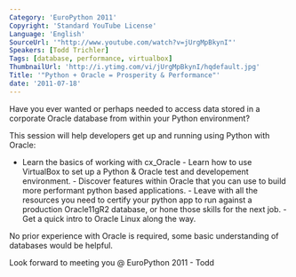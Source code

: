 ```yaml
---
Category: 'EuroPython 2011'
Copyright: 'Standard YouTube License'
Language: 'English'
SourceUrl: '"http://www.youtube.com/watch?v=jUrgMpBkynI"'
Speakers: [Todd Trichler]
Tags: [database, performance, virtualbox]
ThumbnailUrl: 'http://i.ytimg.com/vi/jUrgMpBkynI/hqdefault.jpg'
Title: '"Python + Oracle = Prosperity & Performance"'
date: '2011-07-18'
---
```

Have you ever wanted or perhaps needed to access data stored in a corporate
Oracle database from within your Python environment?

This session will help developers get up and running using Python with Oracle:
- Learn the basics of working with cx_Oracle - Learn how to use VirtualBox to
set up a Python & Oracle test and developement environment. - Discover
features within Oracle that you can use to build more performant python based
applications. - Leave with all the resources you need to certify your python
app to run against a production Oracle11gR2 database, or hone those skills for
the next job. - Get a quick intro to Oracle Linux along the way.

No prior experience with Oracle is required, some basic understanding of
databases would be helpful.

Look forward to meeting you @ EuroPython 2011 - Todd

